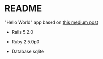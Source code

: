 # README

"Hello World" app based on [this medium post](https://medium.com/rubyinside/action-cable-hello-world-with-rails-5-1-efc475b0208b)

* Rails 5.2.0

* Ruby 2.5.0p0

* Database sqlite
